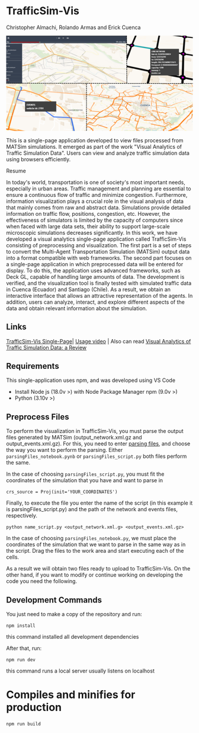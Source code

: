 # TrafficSim-Vis

Christopher Almachi, Rolando Armas and Erick Cuenca

![TrafficSim-Vis Single-Page](public/example.png "TrafficSim-Vis")

This is a single-page application developed to view files processed from MATSim simulations. It emerged as part of the work "Visual Analytics of Traffic Simulation Data". Users can view and analyze traffic simulation data using browsers efficiently.

Resume

In today's world, transportation is one of society's most important needs, especially in urban areas. Traffic management and planning are essential to ensure a continuous flow of traffic and minimize congestion. Furthermore, information visualization plays a crucial role in the visual analysis of data that mainly comes from raw and abstract data. Simulations provide detailed information on traffic flow, positions, congestion, etc. However, the effectiveness of simulators is limited by the capacity of computers since when faced with large data sets, their ability to support large-scale microscopic simulations decreases significantly. In this work, we have developed a visual analytics single-page application called TrafficSim-Vis consisting of preprocessing and visualization. The first part is a set of steps to convert the Multi-Agent Transportation Simulation (MATSim) output data into a format compatible with web frameworks. The second part focuses on a single-page application in which preprocessed data will be entered for display. To do this, the application uses advanced frameworks, such as Deck GL, capable of handling large amounts of data. The development is verified, and the visualization tool is finally tested with simulated traffic data in Cuenca (Ecuador) and Santiago (Chile). As a result, we obtain an interactive interface that allows an attractive representation of the agents. In addition, users can analyze, interact, and explore different aspects of the data and obtain relevant information about the simulation.

## Links

[TrafficSim-Vis Single-Page](https://chrisaloor.github.io/TrafficSim-Vis/)| [Usage video](https://www.youtube.com/watch?v=orLhSy2Q9sM) | Also can read [Visual Analytics of Traffic Simulation Data: a Review](https://link.springer.com/chapter/10.1007/978-3-031-52517-9_4)



## Requirements 
This single-application uses npm, and was developed using VS Code
 - Install  Node js (18.0v >) with Node Package Manager npm (9.0v >)
 - Python (3.10v >)

## Preprocess Files
To perform the visualization in TrafficSim-Vis, you must parse the output files generated by MATSim (output_network.xml.gz and output_events.xml.gz). For this, you need to enter [parsing files](https://github.com/ChrisALoor/TrafficSim-Vis/tree/main/parsing%20files), and choose the way you want to perform the parsing. Either `parsingFiles_notebook.pynb` or `parsingFiles_script.py` both files perform the same.

In the case of choosing `parsingFiles_script.py`, you must fit the coordinates of the simulation that you have and want to parse in

    crs_source = Proj(init='YOUR_COORDINATES')

Finally, to execute the file you enter the name of the script (in this example it is parsingFiles_script.py) and the path of the network and events files, respectively.

    python name_script.py <output_network.xml.g> <output_events.xml.gz> 

In the case of choosing `parsingFiles_notebook.py`, we must place the coordinates of the simulation that we want to parse in the same way as in the script. Drag the files to the work area and start executing each of the cells.

As a result we will obtain two files ready to upload to TrafficSim-Vis. On the other hand, if you want to modify or continue working on developing the code you need the following.

## Development Commands
You just need to make a copy of the repository and run: 

    npm install

this command installed all development dependencies 
    
After that, run:

    npm run dev

this command runs a local server usually listens on localhost

# Compiles and minifies for production

    npm run build